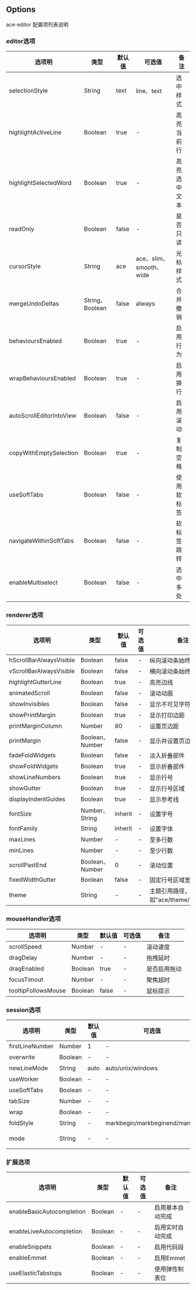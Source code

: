 ## Options

<template>
    <div class="global-anchor">
      <b-anchor :scroll-offset="100">
        <b-anchor-link href="#editor-xuan-xiang" title="editor选项"></b-anchor-link>
        <b-anchor-link href="#renderer-xuan-xiang" title="renderer选项"></b-anchor-link>
        <b-anchor-link href="#mousehandler-xuan-xiang" title="mouseHandler选项"></b-anchor-link>
        <b-anchor-link href="#session-xuan-xiang" title="session选项"></b-anchor-link>
        <b-anchor-link href="#kuo-zhan-xuan-xiang" title="扩展选项"></b-anchor-link>
      </b-anchor>
    </div>
</template>

ace-editor 配置项列表说明

### editor选项

| 选项明     | 类型      | 默认值    |   可选值    |  备注   |
|---------- |---------- |-------------  |-------- |-------- |
| selectionStyle|	String	|text|	line、text|	选中样式 |
| highlightActiveLine| 	Boolean| 	true| 	-	| 高亮当前行| 
| highlightSelectedWord	| Boolean| 	true| 	-	| 高亮选中文本| 
| readOnly| 	Boolean| 	false| 	-	| 是否只读| 
| cursorStyle| 	String| 	ace	| ace、slim、smooth、wide| 	光标样式| 
| mergeUndoDeltas| 		String、Boolean| 	false| 	always	| 合并撤销| 
| behavioursEnabled| 	Boolean| 	true| 	-	| 启用行为| 
| wrapBehavioursEnabled| 	Boolean	| true| 	-| 	启用换行| 
| autoScrollEditorIntoView| 	Boolean| 	false| 	-	| 启用滚动| 
| copyWithEmptySelection| 	Boolean	| true| 	-| 	复制空格| 
| useSoftTabs| 	Boolean	| false| 	-	| 使用软标签| 
| navigateWithinSoftTabs| 	Boolean| 	false| 	-	| 软标签跳转| 
| enableMultiselect| 	Boolean| 	false| 	-	| 选中多处| 

### renderer选项

| 选项明     | 类型      | 默认值    |   可选值    |  备注   |
|---------- |---------- |-------------  |-------- |-------- |
| hScrollBarAlwaysVisible| 	Boolean	| false	| -	| 纵向滚动条始终可见| 
| vScrollBarAlwaysVisible| 	Boolean| 	false| 	-	| 横向滚动条始终可见| 
| highlightGutterLine| 	Boolean| 	true| 	-	| 高亮边线| 
| animatedScroll	| Boolean| 	false	| -	| 滚动动画| 
| showInvisibles| 	Boolean	| false| 	- | 	显示不可见字符| 
| showPrintMargin| 	Boolean| 	true| 	- | 	显示打印边距| 
| printMarginColumn| 	Number| 	80	| -	| 设置页边距| 
| printMargin| 	Boolean、Number| 	false| 	-	| 显示并设置页边距| 
| fadeFoldWidgets| 	Boolean| 	false| 	-	| 淡入折叠部件| 
| showFoldWidgets| 	Boolean	| true	| -	| 显示折叠部件| 
| showLineNumbers	| Boolean| 	true| 	-| 	显示行号| 
| showGutter| 	Boolean	| true	| -	| 显示行号区域| 
| displayIndentGuides| 	Boolean| 	true| 	-| 	显示参考线| 
| fontSize	| Number、String| 	inherit	| -	| 设置字号| 
| fontFamily| 	String	| inherit	|  -	|	设置字体| 
| maxLines| 	Number	| -	| -	| 至多行数| 
| minLines| 	Number	| -	| -	| 至少行数| 
| scrollPastEnd	| Boolean、Number	| 0	| -	| 滚动位置| 
| fixedWidthGutter| 	Boolean| 	false| 	-	| 固定行号区域宽度| 
| theme| 	String	| -| 	-| 	主题引用路径，例如"ace/theme/textmate"| 

### mouseHandler选项

| 选项明     | 类型      | 默认值    |   可选值    |  备注   |
|---------- |---------- |-------------  |-------- |-------- |
| scrollSpeed| 	Number| 	-| 	-	| 滚动速度| 
| dragDelay| 	Number	| -	| -	| 拖拽延时| 
| dragEnabled	| Boolean| 	true| 	-	| 是否启用拖动| 
| focusTimout| 	Number| 	-| 	-	| 聚焦超时| 
| tooltipFollowsMouse| 	Boolean	| false	| -	| 鼠标提示| 

### session选项

| 选项明     | 类型      | 默认值    |   可选值    |  备注   |
|---------- |---------- |-------------  |-------- |-------- |
| firstLineNumber| 	Number	| 1	| -| 	起始行号| 
| overwrite| 	Boolean	| -	| -	| 重做| 
| newLineMode| 	String| 	auto| 	auto/unix/windows	| 新开行模式| 
| useWorker	| Boolean| 	-| 	-	| 使用辅助对象| 
| useSoftTabs| 	Boolean	| -| 	-	| 使用软标签| 
| tabSize| 	Number| 	-	| -	| 标签大小| 
| wrap| 	Boolean| 	-| 	-	| 换行| 
| foldStyle	| String| 	-	| markbegin/markbeginend/manual	| 折叠样式| 
| mode| 	String| 	-	| -| 	代码匹配模式，例如“ace/mode/text"|

### 扩展选项

| 选项明     | 类型      | 默认值    |   可选值    |  备注   |
|---------- |---------- |-------------  |-------- |-------- | 
| enableBasicAutocompletion	| Boolean| 	-	| -	| 启用基本自动完成| 
| enableLiveAutocompletion| 	Boolean| 	-	| -	| 启用实时自动完成| 
| enableSnippets| 	Boolean	| -	| -	| 启用代码段| 
| enableEmmet| 	Boolean	| -	| -	| 启用Emmet| 
| useElasticTabstops	| Boolean| 	-	| -	| 使用弹性制表位| 

